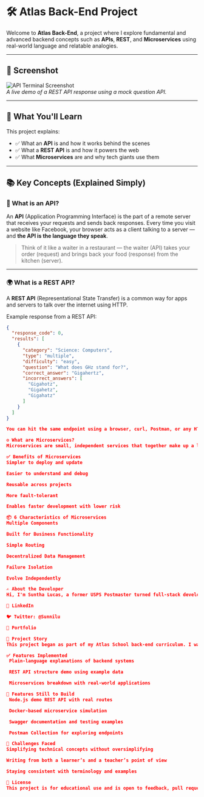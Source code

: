  # 🛠️ Atlas Back-End Project

Welcome to **Atlas Back-End**, a project where I explore fundamental and advanced backend concepts such as **APIs**, **REST**, and **Microservices** using real-world language and relatable analogies.

---

## 📸 Screenshot

![API Terminal Screenshot](https://via.placeholder.com/800x400.png?text=REST+API+Response+in+Terminal)  
*A live demo of a REST API response using a mock question API.*

---

## 🧠 What You'll Learn

This project explains:
- ✅ What an **API** is and how it works behind the scenes
- ✅ What a **REST API** is and how it powers the web
- ✅ What **Microservices** are and why tech giants use them

---

## 📚 Key Concepts (Explained Simply)

### 🔗 What is an API?

An **API** (Application Programming Interface) is the part of a remote server that receives your requests and sends back responses. Every time you visit a website like Facebook, your browser acts as a client talking to a server — and **the API is the language they speak**.

> Think of it like a waiter in a restaurant — the waiter (API) takes your order (request) and brings back your food (response) from the kitchen (server).

---

### 🌍 What is a REST API?

A **REST API** (Representational State Transfer) is a common way for apps and servers to talk over the internet using HTTP.

Example response from a REST API:

```json
{
  "response_code": 0,
  "results": [
    {
      "category": "Science: Computers",
      "type": "multiple",
      "difficulty": "easy",
      "question": "What does GHz stand for?",
      "correct_answer": "Gigahertz",
      "incorrect_answers": [
        "Gigahotz",
        "Gigahetz",
        "Gigahatz"
      ]
    }
  ]
}

You can hit the same endpoint using a browser, curl, Postman, or any HTTP client — and it gives consistent results.

⚙️ What are Microservices?
Microservices are small, independent services that together make up a larger application. Each service handles one function (like login or payments), can be written in different languages, and runs in its own process.

✅ Benefits of Microservices
Simpler to deploy and update

Easier to understand and debug

Reusable across projects

More fault-tolerant

Enables faster development with lower risk

📦 6 Characteristics of Microservices
Multiple Components

Built for Business Functionality

Simple Routing

Decentralized Data Management

Failure Isolation

Evolve Independently

✍️ About the Developer
Hi, I'm Suntha Lucas, a former USPS Postmaster turned full-stack developer. I’m passionate about teaching through storytelling and simplifying the complex — especially when it comes to backend systems and developer tools.

🔗 LinkedIn

🐦 Twitter: @Sunnilu

💼 Portfolio

📖 Project Story
This project began as part of my Atlas School back-end curriculum. I wanted to make these intimidating terms — API, REST, and Microservices — more human, more conversational, and more useful to beginners like myself.

✅ Features Implemented
 Plain-language explanations of backend systems

 REST API structure demo using example data

 Microservices breakdown with real-world applications

🔮 Features Still to Build
 Node.js demo REST API with real routes

 Docker-based microservice simulation

 Swagger documentation and testing examples

 Postman Collection for exploring endpoints

🚧 Challenges Faced
Simplifying technical concepts without oversimplifying

Writing from both a learner’s and a teacher’s point of view

Staying consistent with terminology and examples

📝 License
This project is for educational use and is open to feedback, pull requests, and collaboration.
